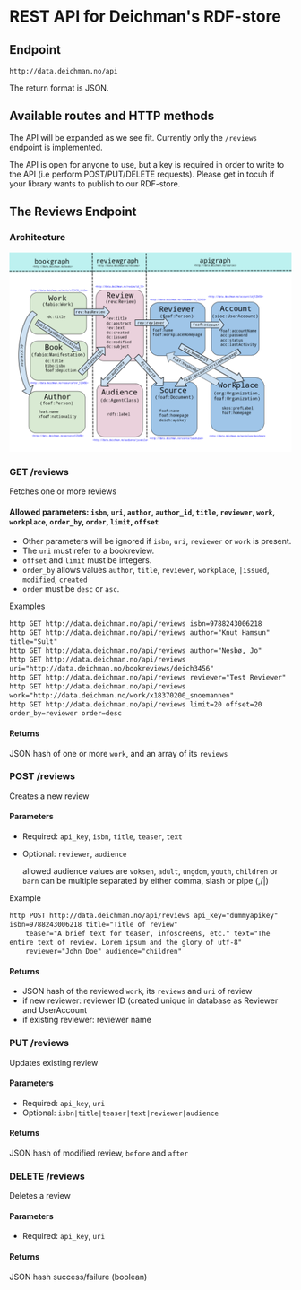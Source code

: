 # REST API for Deichman's RDF-store

## Endpoint
    http://data.deichman.no/api

The return format is JSON.

## Available routes and HTTP methods
The API will be expanded as we see fit. Currently only the `/reviews` endpoint is implemented.

The API is open for anyone to use, but a key is required in order to write to the API (i.e perform POST/PUT/DELETE requests). Please get in tocuh if your library wants to publish to our RDF-store.

## The Reviews Endpoint 

### Architecture
![API architecture](https://github.com/digibib/data.deichman.api/raw/develop/doc/review_rdf.png)

### GET /reviews

Fetches one or more reviews

#### Allowed parameters: `isbn`, `uri`, `author`, `author_id`, `title`, `reviewer`, `work`, `workplace`, `order_by`, `order`, `limit`, `offset`

* Other parameters will be ignored if `isbn`, `uri`, `reviewer` or `work`  is present.
* The `uri` must refer to a bookreview.
* `offset` and `limit` must be integers.
* `order_by` allows values `author`, `title`, `reviewer`, `workplace`, `|issued`, `modified`, `created` 
* `order` must be `desc` or `asc`.

Examples
```
http GET http://data.deichman.no/api/reviews isbn=9788243006218
http GET http://data.deichman.no/api/reviews author="Knut Hamsun" title="Sult"
http GET http://data.deichman.no/api/reviews author="Nesbø, Jo"
http GET http://data.deichman.no/api/reviews uri="http://data.deichman.no/bookreviews/deich3456"
http GET http://data.deichman.no/api/reviews reviewer="Test Reviewer"
http GET http://data.deichman.no/api/reviews work="http://data.deichman.no/work/x18370200_snoemannen"
http GET http://data.deichman.no/api/reviews limit=20 offset=20 order_by=reviewer order=desc

```
#### Returns

JSON hash of one or more `work`, and an array of its `reviews`

### POST /reviews
Creates a new review

#### Parameters

* Required: `api_key`, `isbn`, `title`, `teaser`, `text`
* Optional: `reviewer`, `audience`

    allowed audience values are `voksen`, `adult`, `ungdom`, `youth`, `children` or `barn`
    can be multiple separated by either comma, slash or pipe (,/|)    

Example
```
http POST http://data.deichman.no/api/reviews api_key="dummyapikey" isbn=9788243006218 title="Title of review"
    teaser="A brief text for teaser, infoscreens, etc." text="The entire text of review. Lorem ipsum and the glory of utf-8"
    reviewer="John Doe" audience="children"
```

#### Returns

* JSON hash of the reviewed `work`, its `reviews` and `uri` of review
* if new reviewer:      reviewer ID (created unique in database as Reviewer and UserAccount
* if existing reviewer: reviewer name

### PUT /reviews

Updates existing review

#### Parameters

* Required: `api_key`, `uri`
* Optional: `isbn|title|teaser|text|reviewer|audience`

#### Returns

JSON hash of modified review, `before` and `after`

### DELETE /reviews

Deletes a review

#### Parameters

* Required:  `api_key`, `uri`

#### Returns

JSON hash success/failure (boolean)
